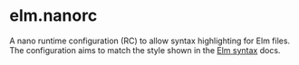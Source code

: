 # elm.nanorc
A nano runtime configuration (RC) to allow syntax highlighting for Elm files. The configuration aims to match the style shown in the [Elm syntax](https://elm-lang.org/docs/syntax) docs.
